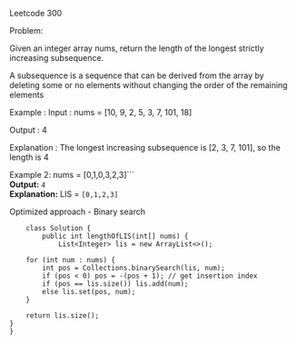Leetcode 300

Problem:

Given an integer array nums, return the length of the longest strictly increasing subsequence.

A subsequence is a sequence that can be derived from the array by deleting some or no elements without changing the order of the remaining elements

Example : 
Input : 
nums = [10, 9, 2, 5, 3, 7, 101, 18]

Output : 4

Explanation : The longest increasing subsequence is [2, 3, 7, 101], so the length is 4

Example 2:
nums = [0,1,0,3,2,3]```  
**Output:** `4`  
**Explanation:** LIS = `[0,1,2,3]`

Optimized approach - Binary search

        class Solution {
            public int lengthOfLIS(int[] nums) {
                List<Integer> lis = new ArrayList<>();

        for (int num : nums) {
            int pos = Collections.binarySearch(lis, num);
            if (pos < 0) pos = -(pos + 1); // get insertion index
            if (pos == lis.size()) lis.add(num);
            else lis.set(pos, num);
        }

        return lis.size();
    }
    }

